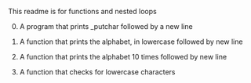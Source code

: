 This readme is for functions and nested loops

0. A program that prints _putchar followed by a new line

1. A function that prints the alphabet, in lowercase followed by new line

2. A function that prints the alphabet 10 times followed by new line

3. A function that checks for lowercase characters


